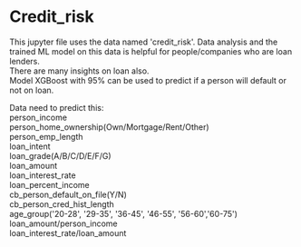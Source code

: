 # Credit_risk

This jupyter file uses the data named 'credit_risk'. Data analysis and the trained ML model on this data is helpful for people/companies who are loan lenders.<br>
There are many insights on loan also.<br>
Model XGBoost with 95% can be used to predict if a person will default or not on loan.<br>

Data need to predict this:<br>
person_income<br>
person_home_ownership(Own/Mortgage/Rent/Other)<br>
person_emp_length<br>
loan_intent<br>
loan_grade(A/B/C/D/E/F/G)<br>
loan_amount<br>
loan_interest_rate<br>
loan_percent_income<br>
cb_person_default_on_file(Y/N)<br>
cb_person_cred_hist_length<br>
age_group('20-28', '29-35', '36-45', '46-55', '56-60','60-75')<br>
loan_amount/person_income<br>
loan_interest_rate/loan_amount<br>
